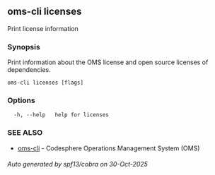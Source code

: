 ## oms-cli licenses

Print license information

### Synopsis

Print information about the OMS license and open source licenses of dependencies.

```
oms-cli licenses [flags]
```

### Options

```
  -h, --help   help for licenses
```

### SEE ALSO

* [oms-cli](oms-cli.md)	 - Codesphere Operations Management System (OMS)

###### Auto generated by spf13/cobra on 30-Oct-2025
